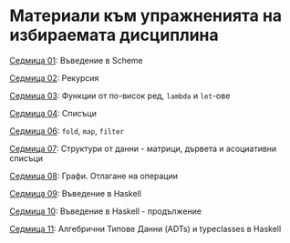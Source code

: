 # Материали към упражненията на избираемата дисциплина

[Седмица 01](./01-scheme-intro/): Въведение в Scheme

[Седмица 02](./02-scheme-recursion/): Рекурсия

[Седмица 03](./03-scheme-higher-order-functions/): Функции от по-висок ред, `lambda` и `let`-ове

[Седмица 04](./04-scheme-lists/): Списъци

[Седмица 06](./06-scheme-fold-map-filter/): `fold`, `map`, `filter`

[Седмица 07](./07-scheme-data-structures/): Структури от данни - матрици, дървета и асоциативни списъци

[Седмица 08](./08-scheme-graphs-delay/): Графи. Отлагане на операции

[Седмица 09](./09-haskell-intro/): Въведение в Haskell

[Седмица 10](./10-haskell-intro-part-2/): Въведение в Haskell - продължение

[Седмица 11](./11-haskell-adts/): Алгебрични Типове Данни (ADTs) и typeclasses в Haskell
